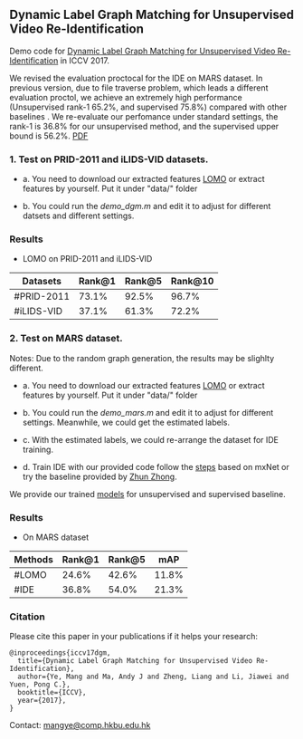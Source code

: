 ## Dynamic Label Graph Matching for Unsupervised Video Re-Identification

Demo code for [Dynamic Label Graph Matching for Unsupervised Video Re-Identification](http://www.comp.hkbu.edu.hk/~mangye/files/iccv17dgm2.pdf) in ICCV 2017.




We revised the evaluation proctocal for the IDE on MARS dataset. In previous version, due to file traverse problem, which leads a different evaluation proctol, we achieve an extremely high performance (Unsupervised rank-1 65.2%, and supervised 75.8%) compared with other baselines . We re-evaluate our perfomance under standard settings, the rank-1 is 36.8% for our unsupervised method, and the supervised upper bound is 56.2%. [PDF](http://www.comp.hkbu.edu.hk/~mangye/files/iccv17dgm2.pdf)

### 1. Test on PRID-2011 and iLIDS-VID datasets.


 - a. You need to download our extracted features [LOMO](https://drive.google.com/open?id=0BxD9a73ckQ0vVzVWTkhmc2NSLTA) or extract features by yourself. Put it under "data/" folder

 - b. You could run the *demo_dgm.m* and edit it to adjust for different datsets and different settings. 

### Results
- LOMO on PRID-2011 and iLIDS-VID

|Datasets | Rank@1 | Rank@5 | Rank@10 |
| --------   | -----  | ---- | ----  |
|#PRID-2011  | 73.1% | 92.5% | 96.7% |
|#iLIDS-VID | 37.1% | 61.3% | 72.2% |


### 2. Test on MARS dataset.

Notes: Due to the random graph generation, the results may be slighlty different.

 - a. You need to download our extracted features [LOMO](https://drive.google.com/open?id=0BxD9a73ckQ0vVzVWTkhmc2NSLTA) or extract features by yourself. Put it under "data/" folder

 - b. You could run the *demo_mars.m* and edit it to adjust for different settings. Meanwhile, we could get the estimated labels.

 - c. With the estimated labels, we could re-arrange the dataset for IDE training. 

 - d. Train IDE with our provided code follow the [steps](https://github.com/apache/incubator-mxnet/tree/master/example/image-classification) based on mxNet or try the baseline provided by [Zhun Zhong](https://github.com/zhunzhong07/IDE-baseline-Market-1501).

We provide our trained [models](https://drive.google.com/open?id=0BxD9a73ckQ0vYktDNllndzdpTXc) for unsupervised and supervised baseline.


### Results
- On MARS dataset

|Methods | Rank@1 | Rank@5 | mAP |
| --------   | -----  | ---- | ----  |
|#LOMO  | 24.6% | 42.6% | 11.8% |
|#IDE | 36.8% | 54.0% | 21.3% |


### Citation
Please cite this paper in your publications if it helps your research:
```
@inproceedings{iccv17dgm,
  title={Dynamic Label Graph Matching for Unsupervised Video Re-Identification},
  author={Ye, Mang and Ma, Andy J and Zheng, Liang and Li, Jiawei and Yuen, Pong C.},
  booktitle={ICCV},
  year={2017},
}
```

Contact: mangye@comp.hkbu.edu.hk
